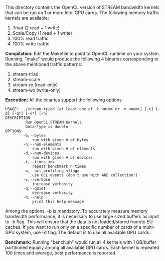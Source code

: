 This directory contains the OpenCL version of STREAM bandwidth kernels that can be run on 1 or more Intel GPU cards. The following memory traffic kernels are available:

1.  Triad (2 read + 1 write)
2.  Scale/Copy (1 read + 1 write)
3.  100% read traffic
4.  100% write traffic

**Compilation:**
Edit the Makefile to point to OpenCL runtime on your system. Running, "make" would produce the following 4 binaries corresponding to the above mentioned traffic patterns:

1.  stream-triad
2.  stream-scale
3.  stream-ro (read-only)
4.  stream-wo (write-only)

**Execution:**
All the binaries support the following options:
```
USAGE:  ./stream-triad [at least one of -b <num> or -n <num>] [-t] [-d] [-q*] [-v*] [-h]
DESCRIPTION
         Run OpenCL STREAM Kernels.
         Data-Type is double
OPTIONS
        -b,--bytes
            run with given # of bytes
        -n,--num-elements
            run with given # of elements
        -d,--num-devices
            run with given # of devices
        -t,--times <n>
            repeat benchmark n times
        -o,--ocl-profiling <flag>
            use OCL events (don't use with AUB collection!)
        -v,--verbose
            increase verbosity
        -q,--quiet
            decrease verbosity
        -h,--help
            print this help message
```

Among the options, -b is mandatory. To accurately measure memory bandwidth performance, it is necessary to use large sized buffers as input to -b flag. This will ensure that the data is not loaded/stored from/to EU caches. If you want to run only on a specific number of cards of a multi-GPU system, use -d flag. The default is to use all available GPU cards.

**Benchmark:**
Running "bench.sh" would run all 4 kernels with 1 GB/buffer partitioned equally among all available GPU cards. Each kernel is repeated 100 times and average, best performance is reported.
